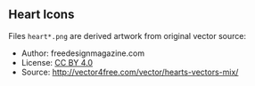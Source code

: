 Heart Icons
-----------

Files `heart*.png` are derived artwork from original vector source:

 - Author: freedesignmagazine.com
 - License: [CC BY 4.0](https://creativecommons.org/licenses/by/4.0/)
 - Source: http://vector4free.com/vector/hearts-vectors-mix/
